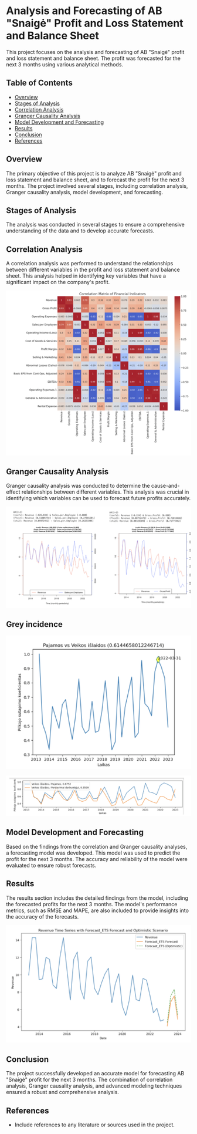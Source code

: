 # Analysis and Forecasting of AB "Snaigė" Profit and Loss Statement and Balance Sheet

This project focuses on the analysis and forecasting of AB "Snaigė" profit and loss statement and balance sheet. The profit was forecasted for the next 3 months using various analytical methods.

## Table of Contents
- [Overview](#overview)
- [Stages of Analysis](#stages-of-analysis)
- [Correlation Analysis](#correlation-analysis)
- [Granger Causality Analysis](#granger-causality-analysis)
- [Model Development and Forecasting](#model-development-and-forecasting)
- [Results](#results)
- [Conclusion](#conclusion)
- [References](#references)

## Overview
The primary objective of this project is to analyze AB "Snaigė" profit and loss statement and balance sheet, and to forecast the profit for the next 3 months. The project involved several stages, including correlation analysis, Granger causality analysis, model development, and forecasting.

## Stages of Analysis
The analysis was conducted in several stages to ensure a comprehensive understanding of the data and to develop accurate forecasts.

## Correlation Analysis
A correlation analysis was performed to understand the relationships between different variables in the profit and loss statement and balance sheet. This analysis helped in identifying key variables that have a significant impact on the company's profit.

![Results Table](./3%20-%20Results/Cor.png)

## Granger Causality Analysis
Granger causality analysis was conducted to determine the cause-and-effect relationships between different variables. This analysis was crucial in identifying which variables can be used to forecast future profits accurately.

![Results Table](./3%20-%20Results/Granger.png)

## Grey incidence

![Results Table](./3%20-%20Results/Grey1.png)

![Results Table](./3%20-%20Results/Grey2.png)

## Model Development and Forecasting
Based on the findings from the correlation and Granger causality analyses, a forecasting model was developed. This model was used to predict the profit for the next 3 months. The accuracy and reliability of the model were evaluated to ensure robust forecasts.

## Results
The results section includes the detailed findings from the model, including the forecasted profits for the next 3 months. The model's performance metrics, such as RMSE and MAPE, are also included to provide insights into the accuracy of the forecasts.

![Results Table](./3%20-%20Results/Forecast.png) <!-- Update with the actual path to your image -->

## Conclusion
The project successfully developed an accurate model for forecasting AB "Snaigė" profit for the next 3 months. The combination of correlation analysis, Granger causality analysis, and advanced modeling techniques ensured a robust and comprehensive analysis.

## References
- Include references to any literature or sources used in the project.
